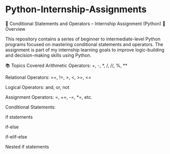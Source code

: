 # Python-Internship-Assignments


🐍 Conditional Statements and Operators – Internship Assignment (Python)
👋 Overview

This repository contains a series of beginner to intermediate-level Python programs focused on mastering conditional statements and operators. The assignment is part of my internship learning goals to improve logic-building and decision-making skills using Python.

📚 Topics Covered
Arithmetic Operators: +, -, *, /, //, %, **

Relational Operators: ==, !=, >, <, >=, <=

Logical Operators: and, or, not

Assignment Operators: =, +=, -=, *=, etc.

Conditional Statements:

if statements

if-else

if-elif-else

Nested if statements

